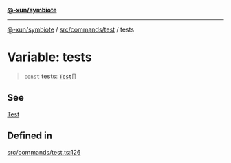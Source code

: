 [**@-xun/symbiote**](../../../../README.md)

***

[@-xun/symbiote](../../../../README.md) / [src/commands/test](../README.md) / tests

# Variable: tests

> `const` **tests**: [`Test`](../enumerations/Test.md)[]

## See

[Test](../enumerations/Test.md)

## Defined in

[src/commands/test.ts:126](https://github.com/Xunnamius/symbiote/blob/6888363ae81ec0a004cfcb164e5a634c45aca6a9/src/commands/test.ts#L126)
